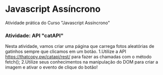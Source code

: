 # Javascript Assíncrono
Atividade prática do Curso "Javascript Assíncrono"

### Atividade: API "catAPI"
Nesta atividade, vamos criar uma página que carrega fotos aleatórias de gatinhos sempre que clicamos em um botão.
	1.Utilize a API https://thatcopy.pw/catapi/rest/ para fazer as chamadas com o método fetch();
	2.Utilize seus conhecimentos na manipulação do DOM para criar a imagem e ativar o evento de clique do botão!